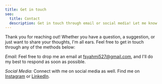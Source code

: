 ```yaml
---
title: Get in touch
seo:
  title: Contact
  description: Get in touch through email or social media! Let me know how I can help.
---
```


Thank you for reaching out! Whether you have a question, a suggestion, or just want to share your thoughts, I'm all ears. Feel free to get in touch through any of the methods below:

_Email:_
Feel free to drop me an email at [fsyahmi527@gmail.com](mailto:fsyahmi527@gmail.com), and I'll do my best to respond as soon as possible.

_Social Media:_
Connect with me on social media as well. Find me on [Instagram](https://www.instagram.com/f_zanss_/) or [LinkedIn](https://www.linkedin.com/in/zanss-undefined-184a5130b/).
